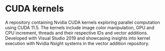 # CUDA kernels
A repository containing Nvidia CUDA kernels exploring parallel computation using CUDA 11.5. The kernels include image color manipulation, GPU and CPU increment, threads and their respective IDs and vector additions. Developed with Visual Studio 2019 and showcasing insights into kernel execution with Nvidia Nsight systems in the vector addition repository.
